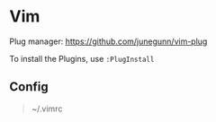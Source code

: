 # Vim

Plug manager: https://github.com/junegunn/vim-plug

To install the Plugins, use `:PlugInstall`

## Config

> ~/.vimrc
